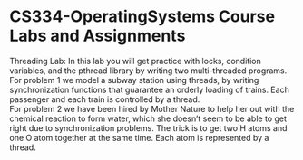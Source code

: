 # CS334-OperatingSystems Course Labs and Assignments

Threading Lab: 
In this lab you will get practice with locks, condition variables, and the pthread library by writing two multi-threaded programs.
  For problem 1 we model a subway station using threads, by writing synchronization functions that guarantee an orderly     loading of trains. Each passenger and each train is controlled by a thread.  
  For problem 2 we have been hired by Mother Nature to help her out with the chemical reaction to form water, which she doesn’t seem to be able to get right due to synchronization problems. The trick is to get two H atoms and one O atom together at the same time. Each atom is represented by a thread. 
  
 
